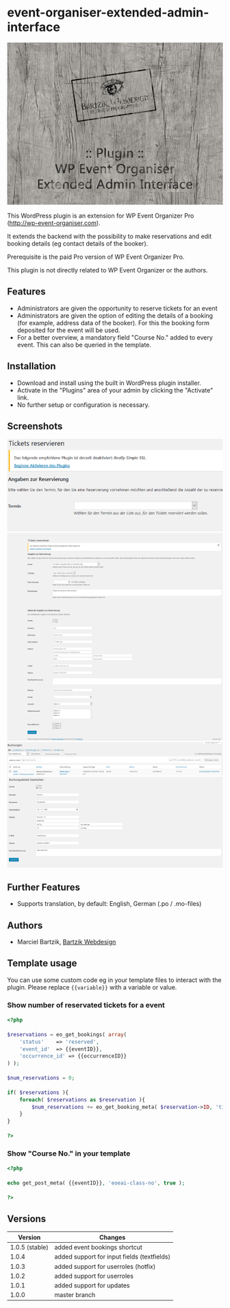 # event-organiser-extended-admin-interface
![event-organiser-extended-admin-interface](/screenshot.jpg)

This WordPress plugin is an extension for WP Event Organizer Pro (http://wp-event-organiser.com).

It extends the backend with the possibility to make reservations and edit booking details (eg contact details of the booker).

Prerequisite is the paid Pro version of WP Event Organizer Pro.

This plugin is not directly related to WP Event Organizer or the authors.


## Features
* Administrators are given the opportunity to reserve tickets for an event
* Administrators are given the option of editing the details of a booking (for example, address data of the booker). For this the booking form deposited for the event will be used.
* For a better overview, a mandatory field "Course No." added to every event. This can also be queried in the template.


## Installation
* Download and install using the built in WordPress plugin installer.
* Activate in the "Plugins" area of your admin by clicking the "Activate" link.
* No further setup or configuration is necessary.


## Screenshots
![Reserve tickets](/img/screenshots/wp-event-organiser-extended-admin-interface_1.png)
![Reserve tickets](/img/screenshots/wp-event-organiser-extended-admin-interface_2.png)
![Edit booking details](/img/screenshots/wp-event-organiser-extended-admin-interface_3.png)
![Edit booking details](/img/screenshots/wp-event-organiser-extended-admin-interface_4.png)


## Further Features
* Supports translation, by default: English, German (.po / .mo-files)


## Authors
* Marciel Bartzik, [Bartzik Webdesign](http://www.bartzik.net)


## Template usage
You can use some custom code eg in your template files to interact with the plugin.
Please replace `{{variable}}` with a variable or value.

### Show number of reservated tickets for a event
```php
<?php

$reservations = eo_get_bookings( array(
	'status'	=> 'reserved',
	'event_id'	=> {{eventID}},
	'occurrence_id'	=> {{occurrenceID}}
) );

$num_reservations = 0;

if( $reservations ){
	foreach( $reservations as $reservation ){
		$num_reservations += eo_get_booking_meta( $reservation->ID, 'ticket_quantity' );
	}
}

?>
```


### Show "Course No." in your template
```php
<?php

echo get_post_meta( {{eventID}}, 'eoeai-class-no', true );

?>
```


## Versions
Version | Changes
------- | -------
1.0.5 (stable) | added event bookings shortcut
1.0.4 | added support for input fields (textfields)
1.0.3 | added support for userroles (hotfix)
1.0.2 | added support for userroles
1.0.1 | added support for updates
1.0.0 | master branch